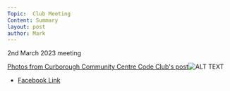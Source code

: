 ```yaml
---
Topic:  Club Meeting
Content: Summary
layout: post
author: Mark
---
```

2nd March 2023 meeting

[Photos from Curborough Community Centre Code Club's post](https://www.facebook.com/720665616418529/posts/712658723885885)![ALT TEXT](https://scontent.fbhx6-1.fna.fbcdn.net/v/t39.30808-6/331772357_179820988103474_8866537257205187615_n.jpg?stp=dst-jpg_p720x720&_nc_cat=104&ccb=1-7&_nc_sid=5f2048&_nc_ohc=1Y2azAmYQlgAX9glb6V&_nc_ht=scontent.fbhx6-1.fna&edm=AKK4YLsEAAAA&oh=00_AfCcmlfUD-QNjTvxxCq47fX2GbfuOnUEnuLpOiaJDzt6Dw&oe=652ADA49)

* [Facebook Link](https://www.facebook.com/720665616418529/posts/712658723885885)


